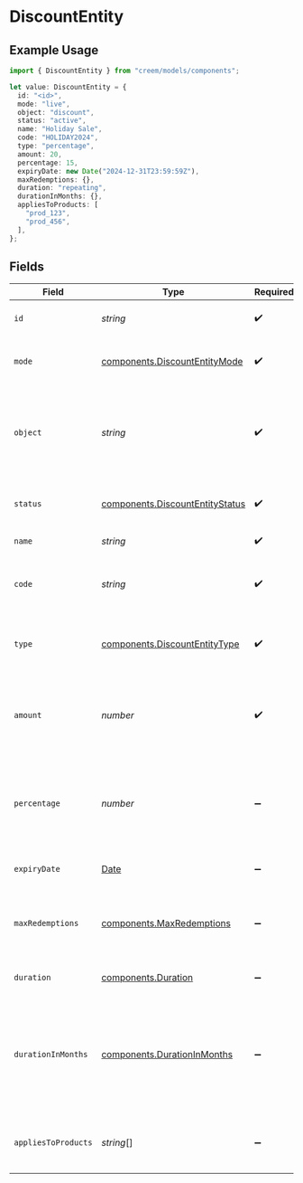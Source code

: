 # DiscountEntity

## Example Usage

```typescript
import { DiscountEntity } from "creem/models/components";

let value: DiscountEntity = {
  id: "<id>",
  mode: "live",
  object: "discount",
  status: "active",
  name: "Holiday Sale",
  code: "HOLIDAY2024",
  type: "percentage",
  amount: 20,
  percentage: 15,
  expiryDate: new Date("2024-12-31T23:59:59Z"),
  maxRedemptions: {},
  duration: "repeating",
  durationInMonths: {},
  appliesToProducts: [
    "prod_123",
    "prod_456",
  ],
};
```

## Fields

| Field                                                                                                                             | Type                                                                                                                              | Required                                                                                                                          | Description                                                                                                                       | Example                                                                                                                           |
| --------------------------------------------------------------------------------------------------------------------------------- | --------------------------------------------------------------------------------------------------------------------------------- | --------------------------------------------------------------------------------------------------------------------------------- | --------------------------------------------------------------------------------------------------------------------------------- | --------------------------------------------------------------------------------------------------------------------------------- |
| `id`                                                                                                                              | *string*                                                                                                                          | :heavy_check_mark:                                                                                                                | Unique identifier for the object.                                                                                                 |                                                                                                                                   |
| `mode`                                                                                                                            | [components.DiscountEntityMode](../../models/components/discountentitymode.md)                                                    | :heavy_check_mark:                                                                                                                | String representing the environment.                                                                                              |                                                                                                                                   |
| `object`                                                                                                                          | *string*                                                                                                                          | :heavy_check_mark:                                                                                                                | A string representing the object’s type. Objects of the same type share the same value.                                           | discount                                                                                                                          |
| `status`                                                                                                                          | [components.DiscountEntityStatus](../../models/components/discountentitystatus.md)                                                | :heavy_check_mark:                                                                                                                | The status of the discount (e.g., active, inactive).                                                                              | active                                                                                                                            |
| `name`                                                                                                                            | *string*                                                                                                                          | :heavy_check_mark:                                                                                                                | The name of the discount.                                                                                                         | Holiday Sale                                                                                                                      |
| `code`                                                                                                                            | *string*                                                                                                                          | :heavy_check_mark:                                                                                                                | The discount code. A unique identifier for the discount.                                                                          | HOLIDAY2024                                                                                                                       |
| `type`                                                                                                                            | [components.DiscountEntityType](../../models/components/discountentitytype.md)                                                    | :heavy_check_mark:                                                                                                                | The type of the discount, either "percentage" or "fixed".                                                                         | percentage                                                                                                                        |
| `amount`                                                                                                                          | *number*                                                                                                                          | :heavy_check_mark:                                                                                                                | The amount of the discount. Can be a percentage or a fixed amount.                                                                | 20                                                                                                                                |
| `percentage`                                                                                                                      | *number*                                                                                                                          | :heavy_minus_sign:                                                                                                                | The percentage of the discount. Only applicable if type is "percentage".                                                          | 15                                                                                                                                |
| `expiryDate`                                                                                                                      | [Date](https://developer.mozilla.org/en-US/docs/Web/JavaScript/Reference/Global_Objects/Date)                                     | :heavy_minus_sign:                                                                                                                | The expiry date of the discount.                                                                                                  | 2024-12-31T23:59:59Z                                                                                                              |
| `maxRedemptions`                                                                                                                  | [components.MaxRedemptions](../../models/components/maxredemptions.md)                                                            | :heavy_minus_sign:                                                                                                                | The maximum number of redemptions allowed for the discount.                                                                       | 100                                                                                                                               |
| `duration`                                                                                                                        | [components.Duration](../../models/components/duration.md)                                                                        | :heavy_minus_sign:                                                                                                                | The duration type for the discount.                                                                                               | repeating                                                                                                                         |
| `durationInMonths`                                                                                                                | [components.DurationInMonths](../../models/components/durationinmonths.md)                                                        | :heavy_minus_sign:                                                                                                                | The number of months the discount is valid for. Only applicable if the duration is "repeating" and the product is a subscription. | 6                                                                                                                                 |
| `appliesToProducts`                                                                                                               | *string*[]                                                                                                                        | :heavy_minus_sign:                                                                                                                | The list of product IDs to which this discount applies.                                                                           | [<br/>"prod_123",<br/>"prod_456"<br/>]                                                                                            |